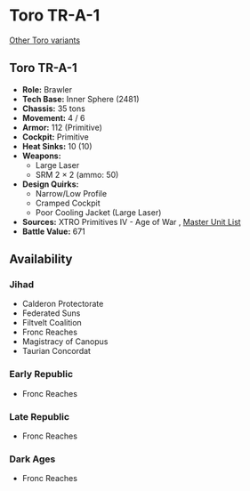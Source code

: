 # Toro TR-A-1 

[Other Toro variants](../toro.md) 

## Toro TR-A-1 

- **Role:** Brawler 
- **Tech Base:** Inner Sphere (2481) 
- **Chassis:** 35 tons 
- **Movement:** 4 / 6 
- **Armor:** 112 (Primitive) 
- **Cockpit:** Primitive 
- **Heat Sinks:** 10 (10) 
- **Weapons:** 
  - Large Laser 
  - SRM 2 × 2 (ammo: 50) 
- **Design Quirks:** 
  - Narrow/Low Profile 
  - Cramped Cockpit 
  - Poor Cooling Jacket (Large Laser) 
- **Sources:** XTRO Primitives IV - Age of War , [Master Unit List](http://masterunitlist.info/Unit/Details/3276/toro-tr-a-1) 
- **Battle Value:** 671 

## Availability 

### Jihad 

- Calderon Protectorate 
- Federated Suns 
- Filtvelt Coalition 
- Fronc Reaches 
- Magistracy of Canopus 
- Taurian Concordat 

### Early Republic 

- Fronc Reaches 

### Late Republic 

- Fronc Reaches 

### Dark Ages 

- Fronc Reaches 

